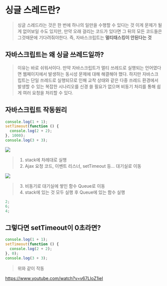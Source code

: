 # 싱글 스레드란?

> 싱글 스레드라는 것은 한 번에 하나의 일만을 수행할 수 있다는 것
> 이게 문제가 될 게 없어보일 수도 있지만, 만약 오래 걸리는 코드가 있다면 그 뒤의 모든 코드들은 그것때문에 기다려줘야한다.
> 즉, 자바스크립트는 **멀티태스킹이 안된다는 것**

## 자바스크립트는 왜 싱글 쓰레드일까?

> 이유는 바로 쉬워서이다. 만약 자바스크립트가 멀티 쓰레드로 실행되는 언어였다면 웹페이지에서 발생하는 동시성 문제에 대해 해결해야 했다.
> 하지만 자바스크립트는 단일 쓰레드로 실행되므로 인해 교착 상태와 같은 다중 쓰레드 환경에서 발생할 수 있는 복잡한 시나리오를 신경 쓸 필요가 없으며 비동기 처리를 통해 쉽게 여러 요청을 처리할 수 있다.

## 자바스크립트 작동원리

```javascript
console.log(1 + 1);
setTimeout(function () {
  console.log(2 + 2);
}, 1000);
console.log(3 + 3);
```

<img src="https://user-images.githubusercontent.com/69666944/164644964-fea746b6-f611-4b54-940d-166e07fc0057.png">

> 1. stack에 차례대로 실행
> 2. Ajax 요청 코드, 이벤트 리스너, setTimeout 등... 대기실로 이동

<img src="https://user-images.githubusercontent.com/69666944/164646020-03416bde-138c-4e72-9e59-e037079d1910.png">

> 3. 비동기로 대기실에 쌓인 함수 Queue로 이동
> 4. stack에 있는 것 모두 실행 후 Queue에 있는 함수 실행

```javascript
2;
6;
4;
```

## 그렇다면 setTimeout이 0초라면?

```javascript
console.log(1 + 1);
setTimeout(function () {
  console.log(2 + 2);
}, 0);
console.log(3 + 3);
```

> 위와 같이 작동

https://www.youtube.com/watch?v=v67LloZ1ieI
